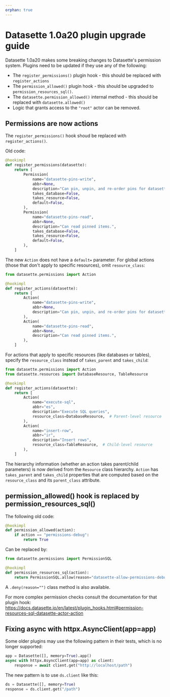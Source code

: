 ```yaml
---
orphan: true
---
```


# Datasette 1.0a20 plugin upgrade guide

<!-- START UPGRADE 1.0a20 -->

Datasette 1.0a20 makes some breaking changes to Datasette's permission system. Plugins need to be updated if they use any of the following:

- The `register_permissions()` plugin  hook - this should be replaced with `register_actions`
- The `permission_allowed()` plugin hook - this should be upgraded to `permission_resources_sql()`.
- The `datasette.permission_allowed()` internal method - this should be replaced with `datasette.allowed()`
- Logic that grants access to the `"root"` actor can be removed.

## Permissions are now actions

The `register_permissions()` hook shoud be replaced with `register_actions()`.

Old code:

```python
@hookimpl
def register_permissions(datasette):
    return [
        Permission(
            name="datasette-pins-write",
            abbr=None,
            description="Can pin, unpin, and re-order pins for datasette-pins",
            takes_database=False,
            takes_resource=False,
            default=False,
        ),
        Permission(
            name="datasette-pins-read",
            abbr=None,
            description="Can read pinned items.",
            takes_database=False,
            takes_resource=False,
            default=False,
        ),
    ]
```
The new `Action` does not have a `default=` parameter. For global actions (those that don't apply to specific resources), omit `resource_class`:

```python
from datasette.permissions import Action

@hookimpl
def register_actions(datasette):
    return [
        Action(
            name="datasette-pins-write",
            abbr=None,
            description="Can pin, unpin, and re-order pins for datasette-pins",
        ),
        Action(
            name="datasette-pins-read",
            abbr=None,
            description="Can read pinned items.",
        ),
    ]
```

For actions that apply to specific resources (like databases or tables), specify the `resource_class` instead of `takes_parent` and `takes_child`:

```python
from datasette.permissions import Action
from datasette.resources import DatabaseResource, TableResource

@hookimpl
def register_actions(datasette):
    return [
        Action(
            name="execute-sql",
            abbr="es",
            description="Execute SQL queries",
            resource_class=DatabaseResource,  # Parent-level resource
        ),
        Action(
            name="insert-row",
            abbr="ir",
            description="Insert rows",
            resource_class=TableResource,  # Child-level resource
        ),
    ]
```

The hierarchy information (whether an action takes parent/child parameters) is now derived from the `Resource` class hierarchy. `Action` has `takes_parent` and `takes_child` properties that are computed based on the `resource_class` and its `parent_class` attribute.

## permission_allowed() hook is replaced by permission_resources_sql()

The following old code:
```python
@hookimpl
def permission_allowed(action):
    if action == "permissions-debug":
        return True
```
Can be replaced by:
```python
from datasette.permissions import PermissionSQL

@hookimpl
def permission_resources_sql(action):
    return PermissionSQL.allow(reason="datasette-allow-permissions-debug")
```
A `.deny(reason="")` class method is also available.

For more complex permission checks consult the documentation for that plugin hook:
<https://docs.datasette.io/en/latest/plugin_hooks.html#permission-resources-sql-datasette-actor-action>

## Fixing async with httpx.AsyncClient(app=app)

Some older plugins may use the following pattern in their tests, which is no longer supported:
```python
app = Datasette([], memory=True).app()
async with httpx.AsyncClient(app=app) as client:
    response = await client.get("http://localhost/path")
```
The new pattern is to use `ds.client` like this:
```python
ds = Datasette([], memory=True)
response = ds.client.get("/path")
```
